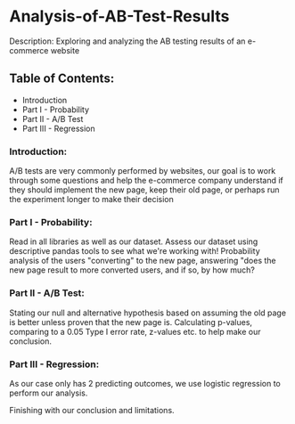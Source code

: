 # Analysis-of-AB-Test-Results
Description: Exploring and analyzing the AB testing results of an e-commerce website

## Table of Contents:
- Introduction
- Part I - Probability
- Part II - A/B Test
- Part III - Regression

### Introduction:
A/B tests are very commonly performed by websites, our goal is to work through some questions and help the e-commerce company understand if they should implement the new page, keep their old page, or perhaps run the experiment longer to make their decision

### Part I - Probability:
Read in all libraries as well as our dataset. Assess our dataset using descriptive pandas tools to see what we're working with! Probability analysis of the users "converting" to the new page, answering "does the new page result to more converted users, and if so, by how much?

### Part II - A/B Test:
Stating our null and alternative hypothesis based on assuming the old page is better unless proven that the new page is. Calculating p-values, comparing to a 0.05 Type I error rate, z-values etc. to help make our conclusion.

### Part III - Regression:
As our case only has 2 predicting outcomes, we use logistic regression to perform our analysis. 

Finishing with our conclusion and limitations.
